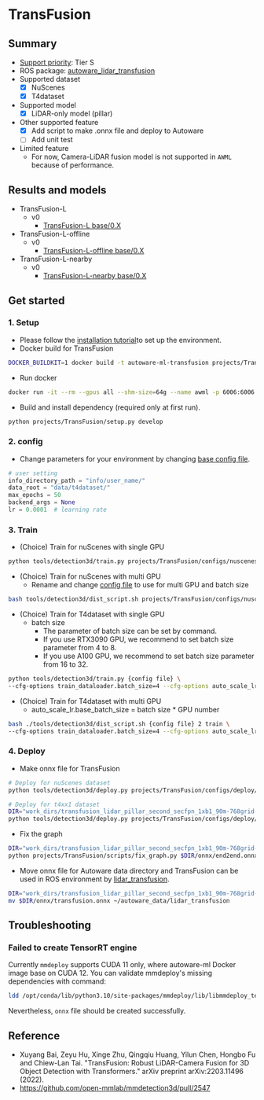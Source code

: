 # TransFusion
## Summary

- [Support priority](https://github.com/tier4/AWML/blob/main/docs/design/autoware_ml_design.md#support-priority): Tier S
- ROS package: [autoware_lidar_transfusion](https://github.com/autowarefoundation/autoware.universe/tree/main/perception/autoware_lidar_transfusion)
- Supported dataset
  - [x] NuScenes
  - [x] T4dataset
- Supported model
  - [x] LiDAR-only model (pillar)
- Other supported feature
  - [x] Add script to make .onnx file and deploy to Autoware
  - [ ] Add unit test
- Limited feature
  - For now, Camera-LiDAR fusion model is not supported in `AWML` because of performance.

## Results and models

- TransFusion-L
  - v0
    - [TransFusion-L base/0.X](./docs/TransFusion-L/v0/base.md)
- TransFusion-L-offline
  - v0
    - [TransFusion-L-offline base/0.X](./docs/TransFusion-L-offline/v0/base.md)
- TransFusion-L-nearby
  - v0
    - [TransFusion-L-nearby base/0.X](./docs/TransFusion-L-nearby/v0/base.md)

## Get started
### 1. Setup

- Please follow the [installation tutorial](/docs/tutorial/tutorial_detection_3d.md)to set up the environment.
- Docker build for TransFusion

```sh
DOCKER_BUILDKIT=1 docker build -t autoware-ml-transfusion projects/TransFusion/
```

- Run docker

```sh
docker run -it --rm --gpus all --shm-size=64g --name awml -p 6006:6006 -v $PWD/:/workspace -v $PWD/data:/workspace/data autoware-ml-transfusion
```

- Build and install dependency (required only at first run).

```sh
python projects/TransFusion/setup.py develop
```

### 2. config

- Change parameters for your environment by changing [base config file](configs/t4dataset/transfusion_lidar_pillar_second_secfpn_1xb1_t4xx1-base.py).

```py
# user setting
info_directory_path = "info/user_name/"
data_root = "data/t4dataset/"
max_epochs = 50
backend_args = None
lr = 0.0001  # learning rate
```

### 3. Train

- (Choice) Train for nuScenes with single GPU

```sh
python tools/detection3d/train.py projects/TransFusion/configs/nuscenes/transfusion_lidar_pillar02_second_secfpn_1xb8-cyclic-20e_nus-3d.py
```

- (Choice) Train for nuScenes with multi GPU
  - Rename and change [config file](configs/nuscenes/transfusion_lidar_pillar02_second_secfpn_2xb8-cyclic-20e_nus-3d.py) to use for multi GPU and batch size

```sh
bash tools/detection3d/dist_script.sh projects/TransFusion/configs/nuscenes/transfusion_lidar_pillar02_second_secfpn_2xb8-cyclic-20e_nus-3d.py 2 train
```

- (Choice) Train for T4dataset with single GPU
  - batch size
    - The parameter of batch size can be set by command.
    - If you use RTX3090 GPU, we recommend to set batch size parameter from 4 to 8.
    - If you use A100 GPU, we recommend to set batch size parameter from 16 to 32.

```sh
python tools/detection3d/train.py {config file} \
--cfg-options train_dataloader.batch_size=4 --cfg-options auto_scale_lr.base_batch_size=4
```

- (Choice) Train for T4dataset with multi GPU
  - auto_scale_lr.base_batch_size = batch size * GPU number

```sh
bash ./tools/detection3d/dist_script.sh {config file} 2 train \
--cfg-options train_dataloader.batch_size=4 --cfg-options auto_scale_lr.base_batch_size=8
```

### 4. Deploy

- Make onnx file for TransFusion

```sh
# Deploy for nuScenes dataset
python tools/detection3d/deploy.py projects/TransFusion/configs/deploy/transfusion_lidar_tensorrt_dynamic-20x5.py projects/TransFusion/configs/nuscenes/transfusion_lidar_pillar02_second_secfpn_1xb8-cyclic-20e_nus-3d.py work_dirs/transfusion_lidar_pillar02_second_secfpn_1xb8-cyclic-20e_nus-3d/epoch_20.pth data/nuscenes/samples/LIDAR_TOP/n008-2018-05-21-11-06-59-0400__LIDAR_TOP__1526915243047392.pcd.bin --device cuda:0 --work-dir /workspace

# Deploy for t4xx1 dataset
DIR="work_dirs/transfusion_lidar_pillar_second_secfpn_1xb1_90m-768grid-t4xx1" && \
python tools/detection3d/deploy.py projects/TransFusion/configs/deploy/transfusion_lidar_tensorrt_dynamic-20x5.py $DIR/transfusion_lidar_pillar_second_secfpn_1xb1_90m-768grid-t4xx1.py $DIR/epoch_50.pth data/t4dataset/db_jpntaxi_v2/0171a378-bf91-420e-9206-d047f6d1139a/0/data/LIDAR_CONCAT/0.pcd.bin --device cuda:0 --work-dir /workspace/$DIR/onnx
```

- Fix the graph

```sh
DIR="work_dirs/transfusion_lidar_pillar_second_secfpn_1xb1_90m-768grid-t4xx1" && \
python projects/TransFusion/scripts/fix_graph.py $DIR/onnx/end2end.onnx
```

- Move onnx file for Autoware data directory and TransFusion can be used in ROS environment by [lidar_transfusion](https://github.com/autowarefoundation/autoware.universe/tree/main/perception/lidar_transfusion).

```sh
DIR="work_dirs/transfusion_lidar_pillar_second_secfpn_1xb1_90m-768grid-t4xx1" && \
mv $DIR/onnx/transfusion.onnx ~/autoware_data/lidar_transfusion
```

## Troubleshooting
### Failed to create TensorRT engine

Currently `mmdeploy` supports CUDA 11 only, where autoware-ml Docker image base on CUDA 12.
You can validate mmdeploy's missing dependencies with command:

```sh
ldd /opt/conda/lib/python3.10/site-packages/mmdeploy/lib/libmmdeploy_tensorrt_ops.so
```

Nevertheless, `onnx` file should be created successfully.

## Reference

- Xuyang Bai, Zeyu Hu, Xinge Zhu, Qingqiu Huang, Yilun Chen, Hongbo Fu and Chiew-Lan Tai. "TransFusion: Robust LiDAR-Camera Fusion for 3D Object Detection with Transformers." arXiv preprint arXiv:2203.11496 (2022).
- https://github.com/open-mmlab/mmdetection3d/pull/2547
